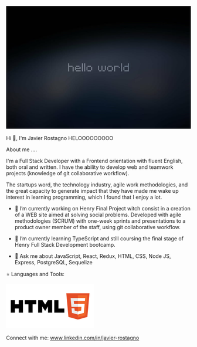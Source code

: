 <div><img src="./assets/helloWord.png"></div>

Hi 👋, I'm Javier Rostagno HELOOOOOOOOO

About me ....

I'm a Full Stack Developer with a Frontend orientation with fluent English, both oral and written. I have the ability to develop web and teamwork projects (knowledge of git collaborative workflow).

The startups word, the technology industry, agile work methodologies, and the great capacity to generate impact that they have made me wake up interest in learning programming, which I found that I enjoy a lot.

- 🔭 I’m currently working on Henry Final Project witch consist in a creation of a WEB site aimed at solving social problems. Developed with agile methodologies (SCRUM) with one-week sprints and presentations to a product owner member of the staff, using git collaborative workflow.

- 🌱 I’m currently learning TypeScript and still coursing the final stage of Henry Full Stack Development bootcamp.

- 💬 Ask me about JavaScript, React, Redux, HTML, CSS, Node JS, Express, PostgreSQL, Sequelize

⭐ Languages and Tools:

<div><img src="./assets/html5.svg"></div>

Connect with me:
www.linkedin.com/in/javier-rostagno
